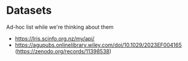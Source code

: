 # Datasets
Ad-hoc list while we're thinking about them

- https://lris.scinfo.org.nz/my/api/
- https://agupubs.onlinelibrary.wiley.com/doi/10.1029/2023EF004165 (https://zenodo.org/records/11398538)